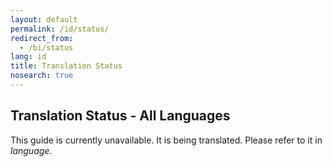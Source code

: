 ```yaml
---
layout: default
permalink: /id/status/
redirect_from:
  - /bi/status
lang: id
title: Translation Status
nosearch: true
---
```


## Translation Status - All Languages


This guide is currently unavailable. It is being translated. Please refer to it in *language*. 
